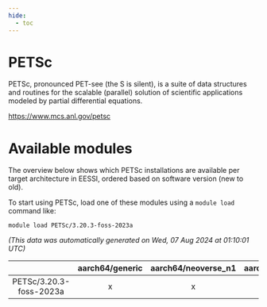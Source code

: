 ```yaml
---
hide:
  - toc
---
```


PETSc
=====


PETSc, pronounced PET-see (the S is silent), is a suite of data structures and routines for the scalable (parallel) solution of scientific applications modeled by partial differential equations.

https://www.mcs.anl.gov/petsc
# Available modules


The overview below shows which PETSc installations are available per target architecture in EESSI, ordered based on software version (new to old).

To start using PETSc, load one of these modules using a `module load` command like:

```shell
module load PETSc/3.20.3-foss-2023a
```

*(This data was automatically generated on Wed, 07 Aug 2024 at 01:10:01 UTC)*  

| |aarch64/generic|aarch64/neoverse_n1|aarch64/neoverse_v1|x86_64/generic|x86_64/amd/zen2|x86_64/amd/zen3|x86_64/amd/zen4|x86_64/intel/haswell|x86_64/intel/skylake_avx512|
| :---: | :---: | :---: | :---: | :---: | :---: | :---: | :---: | :---: | :---: |
|PETSc/3.20.3-foss-2023a|x|x|x|x|x|x|-|x|x|
